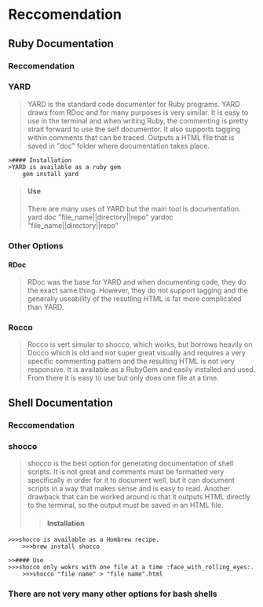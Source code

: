 # Reccomendation
## Ruby Documentation

### Reccomendation
### YARD
>YARD is the standard code documentor for Ruby programs. YARD draws from RDoc and for many purposes is very similar. It is easy to use in the terminal and when writing Ruby, the commenting is pretty strait forward to use the self documentor. It also supports tagging within comments that can be traced. Outputs a HTML file that is saved in "doc" folder where documentation takes place. 
	
	>#### Installation
	>YARD is available as a ruby gem
		gem install yard

>#### Use
>There are many uses of YARD but the main tool is documentation.
		yard doc "file_name||directory||repo"
		yardoc "file_name||directory||repo"

### Other Options
#### RDoc
>RDoc was the base for YARD and when documenting code, they do the exact same thing. However, they do not support tagging and the generally useability of the resutling HTML is far more complicated than YARD.  

### Rocco
>Rocco is vert simular to shocco, which works, but borrows heavily on Docco which is old and not super great visually and requires a very specific commenting pattern and the resulting HTML is not very responsive. It is available as a RubyGem and easily installed and used. From there it is easy to use but only does one file at a time.

## Shell Documentation

### Reccomendation
### shocco
>shocco is the best option for generating documentation of shell scripts. It is not great and comments must be formatted very specifically in order for it to document well, but it can document scripts in a way that makes sense and is easy to read. Another drawback that can be worked around is that it outputs HTML directly to the terminal, so the output must be saved in an HTML file.
>>#### Installation
	>>>shocco is available as a Hombrew recipe.
		>>>brew install shocco

	>>#### Use
	>>>shocco only wokrs with one file at a time :face_with_rolling_eyes:.
		>>>shocco "file name" > "file name".html

### There are not very many other options for bash shells
